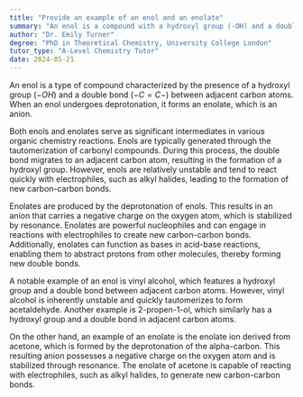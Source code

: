 ```yaml
---
title: "Provide an example of an enol and an enolate"
summary: "An enol is a compound with a hydroxyl group (-OH) and a double bond (-C=C-) in adjacent carbon atoms. An enolate is the anion formed by deprotonation of an enol."
author: "Dr. Emily Turner"
degree: "PhD in Theoretical Chemistry, University College London"
tutor_type: "A-Level Chemistry Tutor"
date: 2024-05-21
---
```


An enol is a type of compound characterized by the presence of a hydroxyl group ($-OH$) and a double bond ($-C=C-$) between adjacent carbon atoms. When an enol undergoes deprotonation, it forms an enolate, which is an anion.

Both enols and enolates serve as significant intermediates in various organic chemistry reactions. Enols are typically generated through the tautomerization of carbonyl compounds. During this process, the double bond migrates to an adjacent carbon atom, resulting in the formation of a hydroxyl group. However, enols are relatively unstable and tend to react quickly with electrophiles, such as alkyl halides, leading to the formation of new carbon-carbon bonds.

Enolates are produced by the deprotonation of enols. This results in an anion that carries a negative charge on the oxygen atom, which is stabilized by resonance. Enolates are powerful nucleophiles and can engage in reactions with electrophiles to create new carbon-carbon bonds. Additionally, enolates can function as bases in acid-base reactions, enabling them to abstract protons from other molecules, thereby forming new double bonds.

A notable example of an enol is vinyl alcohol, which features a hydroxyl group and a double bond between adjacent carbon atoms. However, vinyl alcohol is inherently unstable and quickly tautomerizes to form acetaldehyde. Another example is 2-propen-1-ol, which similarly has a hydroxyl group and a double bond in adjacent carbon atoms.

On the other hand, an example of an enolate is the enolate ion derived from acetone, which is formed by the deprotonation of the alpha-carbon. This resulting anion possesses a negative charge on the oxygen atom and is stabilized through resonance. The enolate of acetone is capable of reacting with electrophiles, such as alkyl halides, to generate new carbon-carbon bonds.
    